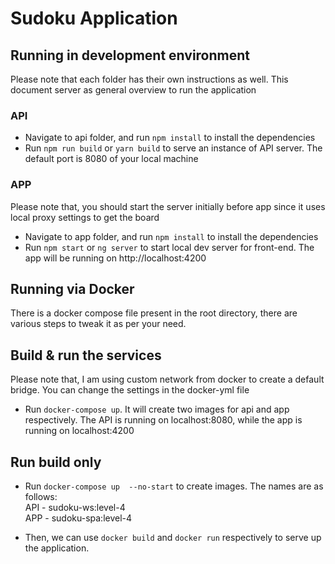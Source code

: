 # Sudoku Application

## Running in development environment

Please note that each folder has their own instructions as well. This document server as general overview to run the application

### API

- Navigate to api folder, and run `npm install` to install the dependencies
- Run `npm run build` or `yarn build` to serve an instance of API server. The default port is 8080 of your local machine

### APP

Please note that, you should start the server initially before app since it uses local proxy settings to get the board

- Navigate to app folder, and run `npm install` to install the dependencies
- Run `npm start` or `ng server` to start local dev server for front-end. The app will be running on http://localhost:4200

## Running via Docker

There is a docker compose file present in the root directory, there are various steps to tweak it as per your need. 

## Build & run the services

Please note that, I am using custom network from docker to create a default bridge. You can change the settings in the docker-yml file

- Run `docker-compose up`. It will create two images for api and app respectively. The API is running on localhost:8080, while the
app is running on localhost:4200

## Run build only

- Run `docker-compose up  --no-start` to create images. The names are as follows:  
API - sudoku-ws:level-4  
APP - sudoku-spa:level-4

- Then, we can use `docker build` and `docker run` respectively to serve up the application.
